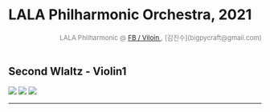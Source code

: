 
# LALA Philharmonic Orchestra, 2021

<div align='right'><font size=2 color='gray'>LALA Philharmonic  @ <font color='blue'><a href='https://www.facebook.com/jskim.kr'>FB / Viloin </a></font>, [김진수](bigpycraft@gmail.com)</font></div>
<br>

## Second Wlaltz - Violin1

<img src="./images/Second_Waltz_Violin1_15.jpg">
<img src="./images/Second_Waltz_Violin1_16.jpg">
<img src="./images/Second_Waltz_Violin1_17.jpg">

<hr>

